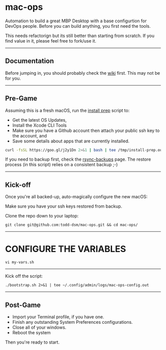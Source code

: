 mac-ops
=====

Automation to build a great MBP Desktop with a base configurtion for DevOps people. Before you can build anything, you first need the tools.

This needs refactorign but its still better than starting from scratch. If you find value in it, please feel free to fork/use it.

***

## Documentation

Before jumping in, you should probably check the [wiki] first. This may not be for you.

***

## Pre-Game

Assuming this is a fresh macOS, run the [install prep] script to:

* Get the latest OS Updates,
* Install the Xcode CLI Tools
* Make sure you have a Github account then attach your public ssh key to the account, and
* Save some details about apps that are currently installed.

```bash
curl -fsSL https://goo.gl/j2y1Dn 2>&1 | bash | tee /tmp/install-prep.out
```

If you need to backup first, check the [rsync-backups] page. The restore process (in this script) relies on a consistent backup ;-)

***

## Kick-off
Once you're all backed-up, auto-magically configure the new macOS:

Make sure you have your ssh keys restored from backup.

Clone the repo down to your laptop:

`git clone git@github.com:todd-dsm/mac-ops.git && cd mac-ops/`

***

# CONFIGURE THE VARIABLES

`vi my-vars.sh`

***

Kick off the script:

`./bootstrap.sh 2>&1 | tee ~/.config/admin/logs/mac-ops-config.out`


***

## Post-Game

 * Import your Terminal profile, if you have one.
 * Finish any outstanding System Preferences configurations.
 * Close all of your windows.
 * Reboot the system

Then you're ready to start.

[phase1]:https://github.com/todd-dsm/process-ph1
[install prep]:https://github.com/todd-dsm/mac-ops/wiki/Install-Prep
[wiki]:https://github.com/todd-dsm/mac-ops/wiki
[rsync-backups]:https://github.com/todd-dsm/rsync-backups
